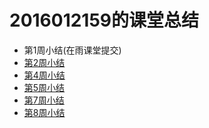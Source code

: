 

2016012159的课堂总结
===
* 第1周小结(在雨课堂提交)
* [第2周小结](https://github.com/saturn-lab/FBDQA-2020A/blob/master/Memos/Study-Memo/2159-Day2-cannonballsvr.md)
* [第4周小结](https://github.com/saturn-lab/FBDQA-2020A/blob/master/Memos/Study-Memo/2159-Day4-cannonballsvr.md)
* [第5周小结](https://github.com/saturn-lab/FBDQA-2020A/blob/master/Memos/Study-Memo/2159-Day5-cannonballsvr.md)
* [第7周小结](https://github.com/saturn-lab/FBDQA-2020A/blob/master/Memos/Study-Memo/2159-Day7-cannonballsvr.md)
* [第8周小结](https://github.com/saturn-lab/FBDQA-2020A/blob/master/Memos/Study-Memo/2159-Day8-cannonballsvr.md)
